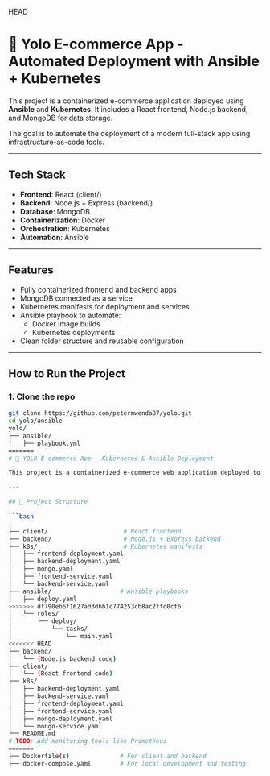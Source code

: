  HEAD
# 🛒 Yolo E-commerce App - Automated Deployment with Ansible + Kubernetes

This project is a containerized e-commerce application deployed using **Ansible** and **Kubernetes**. It includes a React frontend, Node.js backend, and MongoDB for data storage.

The goal is to automate the deployment of a modern full-stack app using infrastructure-as-code tools.

---

## Tech Stack

- **Frontend**: React (client/)
- **Backend**: Node.js + Express (backend/)
- **Database**: MongoDB
- **Containerization**: Docker
- **Orchestration**: Kubernetes
- **Automation**: Ansible

---

## Features

- Fully containerized frontend and backend apps
- MongoDB connected as a service
- Kubernetes manifests for deployment and services
- Ansible playbook to automate:
  - Docker image builds
  - Kubernetes deployments
- Clean folder structure and reusable configuration

---

## How to Run the Project

### 1. Clone the repo

```bash
git clone https://github.com/petermwenda87/yolo.git
cd yolo/ansible
yolo/
├── ansible/
│   ├── playbook.yml
=======
# 🐳 YOLO E-commerce App — Kubernetes & Ansible Deployment

This project is a containerized e-commerce web application deployed to a local Kubernetes cluster using Minikube. It includes automation with **Ansible** and follows DevOps best practices for infrastructure as code and repeatable deployments.

---

## 📁 Project Structure

```bash
.
├── client/                     # React frontend
├── backend/                    # Node.js + Express backend
├── k8s/                        # Kubernetes manifests
│   ├── frontend-deployment.yaml
│   ├── backend-deployment.yaml
│   ├── mongo.yaml
│   ├── frontend-service.yaml
│   └── backend-service.yaml
├── ansible/                   # Ansible playbooks
│   ├── deploy.yaml
>>>>>>> df790eb6f1627ad3dbb1c774253cb8ac2ffc0cf6
│   └── roles/
│       └── deploy/
│           └── tasks/
│               └── main.yaml
<<<<<<< HEAD
├── backend/
│   └── (Node.js backend code)
├── client/
│   └── (React frontend code)
├── k8s/
│   ├── backend-deployment.yaml
│   ├── backend-service.yaml
│   ├── frontend-deployment.yaml
│   ├── frontend-service.yaml
│   ├── mongo-deployment.yaml
│   └── mongo-service.yaml 
└── README.md
# TODO: Add monitoring tools like Prometheus
=======
├── Dockerfile(s)              # For client and backend
├── docker-compose.yaml        # For local development and testing
